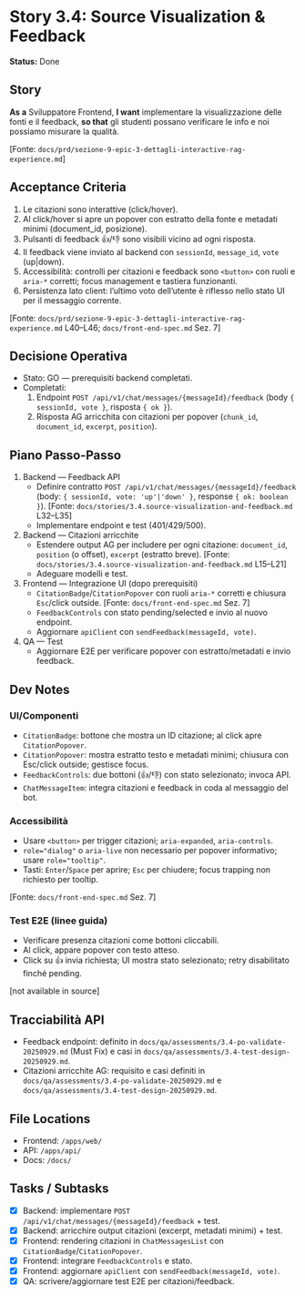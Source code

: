 # Story 3.4: Source Visualization & Feedback

**Status:** Done

## Story

**As a** Sviluppatore Frontend,
**I want** implementare la visualizzazione delle fonti e il feedback,
**so that** gli studenti possano verificare le info e noi possiamo misurare la qualità.

[Fonte: `docs/prd/sezione-9-epic-3-dettagli-interactive-rag-experience.md`]

## Acceptance Criteria

1. Le citazioni sono interattive (click/hover).
2. Al click/hover si apre un popover con estratto della fonte e metadati minimi (document_id, posizione).
3. Pulsanti di feedback 👍/👎 sono visibili vicino ad ogni risposta.
4. Il feedback viene inviato al backend con `sessionId`, `message_id`, `vote` (up|down).
5. Accessibilità: controlli per citazioni e feedback sono `<button>` con ruoli e `aria-*` corretti; focus management e tastiera funzionanti.
6. Persistenza lato client: l’ultimo voto dell’utente è riflesso nello stato UI per il messaggio corrente.

[Fonte: `docs/prd/sezione-9-epic-3-dettagli-interactive-rag-experience.md` L40–L46; `docs/front-end-spec.md` Sez. 7]

## Decisione Operativa

- Stato: GO — prerequisiti backend completati.
- Completati:
  1. Endpoint `POST /api/v1/chat/messages/{messageId}/feedback` (body `{ sessionId, vote }`, risposta `{ ok }`).
  2. Risposta AG arricchita con citazioni per popover (`chunk_id`, `document_id`, `excerpt`, `position`).

## Piano Passo‑Passo

1. Backend — Feedback API
   - Definire contratto `POST /api/v1/chat/messages/{messageId}/feedback` (body: `{ sessionId, vote: 'up'|'down' }`, response `{ ok: boolean }`). [Fonte: `docs/stories/3.4.source-visualization-and-feedback.md` L32–L35]
   - Implementare endpoint e test (401/429/500).
2. Backend — Citazioni arricchite
   - Estendere output AG per includere per ogni citazione: `document_id`, `position` (o offset), `excerpt` (estratto breve). [Fonte: `docs/stories/3.4.source-visualization-and-feedback.md` L15–L21]
   - Adeguare modelli e test.
3. Frontend — Integrazione UI (dopo prerequisiti)
   - `CitationBadge`/`CitationPopover` con ruoli `aria-*` corretti e chiusura `Esc`/click outside. [Fonte: `docs/front-end-spec.md` Sez. 7]
   - `FeedbackControls` con stato pending/selected e invio al nuovo endpoint.
   - Aggiornare `apiClient` con `sendFeedback(messageId, vote)`.
4. QA — Test
   - Aggiornare E2E per verificare popover con estratto/metadati e invio feedback.

## Dev Notes

### UI/Componenti
- `CitationBadge`: bottone che mostra un ID citazione; al click apre `CitationPopover`.
- `CitationPopover`: mostra estratto testo e metadati minimi; chiusura con Esc/click outside; gestisce focus.
- `FeedbackControls`: due bottoni (👍/👎) con stato selezionato; invoca API.
- `ChatMessageItem`: integra citazioni e feedback in coda al messaggio del bot.

### Accessibilità
- Usare `<button>` per trigger citazioni; `aria-expanded`, `aria-controls`.
- `role="dialog"` o `aria-live` non necessario per popover informativo; usare `role="tooltip"`.
- Tasti: `Enter`/`Space` per aprire; `Esc` per chiudere; focus trapping non richiesto per tooltip.

[Fonte: `docs/front-end-spec.md` Sez. 7]

### Test E2E (linee guida)
- Verificare presenza citazioni come bottoni cliccabili.
- Al click, appare popover con testo atteso.
- Click su 👍 invia richiesta; UI mostra stato selezionato; retry disabilitato finché pending.

[not available in source]

## Tracciabilità API
- Feedback endpoint: definito in `docs/qa/assessments/3.4-po-validate-20250929.md` (Must Fix) e casi in `docs/qa/assessments/3.4-test-design-20250929.md`.
- Citazioni arricchite AG: requisito e casi definiti in `docs/qa/assessments/3.4-po-validate-20250929.md` e `docs/qa/assessments/3.4-test-design-20250929.md`.

## File Locations
- Frontend: `/apps/web/`
- API: `/apps/api/`
- Docs: `/docs/`

## Tasks / Subtasks
- [x] Backend: implementare `POST /api/v1/chat/messages/{messageId}/feedback` + test.
- [x] Backend: arricchire output citazioni (excerpt, metadati minimi) + test.
- [x] Frontend: rendering citazioni in `ChatMessagesList` con `CitationBadge`/`CitationPopover`.
- [x] Frontend: integrare `FeedbackControls` e stato.
- [x] Frontend: aggiornare `apiClient` con `sendFeedback(messageId, vote)`.
- [x] QA: scrivere/aggiornare test E2E per citazioni/feedback.
